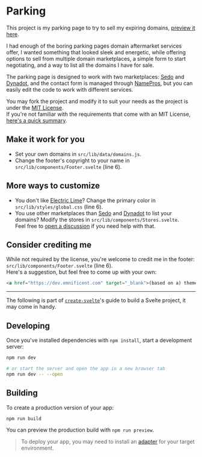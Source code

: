 # Parking

This project is my parking page to try to sell my expiring domains, [preview it here](https://parking-cg0.pages.dev/).

I had enough of the boring parking pages domain aftermarket services offer, I wanted something that looked sleek and energetic, while offering options to sell from multiple domain marketplaces, a simple form to start negotiating, and a way to list all the domains I have for sale.

The parking page is designed to work with two marketplaces: [Sedo](https://sedo.com) and [Dynadot](https://dynadot.com), and the contact form is managed through [NamePros](https://namepros.com), but you can easily edit the code to work with different services.

You may fork the project and modify it to suit your needs as the project is under the [MIT License](https://opensource.org/license/MIT).  
If you're not familiar with the requirements that come with an MIT License, [here's a quick summary](https://choosealicense.com/licenses/mit/).

## Make it work for you

- Set your own domains in `src/lib/data/domains.js`.
- Change the footer's copyright to your name in `src/lib/components/Footer.svelte` (line 6).

## More ways to customize

- You don't like [Electric Lime](https://encycolorpedia.com/ccff00)? Change the primary color in `src/lib/styles/global.css` (line 6).
- You use other marketplaces than [Sedo](https://sedo.com) and [Dynadot](https://dynadot.com) to list your domains? Modify the stores in `src/lib/components/Stores.svelte`.  
  Feel free to [open a discussion](https://github.com/emnificent/parking/discussions) if you need help with that.

## Consider crediting me

While not required by the license, you're welcome to credit me in the footer: `src/lib/components/Footer.svelte` (line 6).    
Here's a suggestion, but feel free to come up with your own:
```html
<a href="https://dev.emnificent.com" target="_blank">(based on a) theme by emnificent</a>
```

---

The following is part of [`create-svelte`](https://github.com/sveltejs/kit/tree/main/packages/create-svelte)'s guide to build a Svelte project, it may come in handy.

## Developing

Once you've installed dependencies with `npm install`, start a development server:

```bash
npm run dev

# or start the server and open the app in a new browser tab
npm run dev -- --open
```

## Building

To create a production version of your app:

```bash
npm run build
```

You can preview the production build with `npm run preview`.

> To deploy your app, you may need to install an [adapter](https://kit.svelte.dev/docs/adapters) for your target environment.
